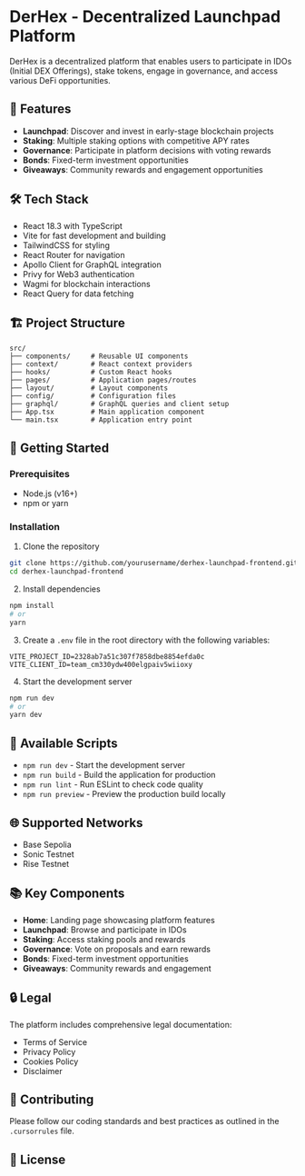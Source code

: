 # DerHex - Decentralized Launchpad Platform

DerHex is a decentralized platform that enables users to participate in IDOs (Initial DEX Offerings), stake tokens, engage in governance, and access various DeFi opportunities.

## 🚀 Features

- **Launchpad**: Discover and invest in early-stage blockchain projects
- **Staking**: Multiple staking options with competitive APY rates
- **Governance**: Participate in platform decisions with voting rewards
- **Bonds**: Fixed-term investment opportunities
- **Giveaways**: Community rewards and engagement opportunities

## 🛠️ Tech Stack

- React 18.3 with TypeScript
- Vite for fast development and building
- TailwindCSS for styling
- React Router for navigation
- Apollo Client for GraphQL integration
- Privy for Web3 authentication
- Wagmi for blockchain interactions
- React Query for data fetching

## 🏗️ Project Structure

```
src/
├── components/     # Reusable UI components
├── context/        # React context providers
├── hooks/          # Custom React hooks
├── pages/          # Application pages/routes
├── layout/         # Layout components
├── config/         # Configuration files
├── graphql/        # GraphQL queries and client setup
├── App.tsx         # Main application component
└── main.tsx        # Application entry point
```

## 🚦 Getting Started

### Prerequisites

- Node.js (v16+)
- npm or yarn

### Installation

1. Clone the repository
```bash
git clone https://github.com/yourusername/derhex-launchpad-frontend.git
cd derhex-launchpad-frontend
```

2. Install dependencies
```bash
npm install
# or
yarn
```

3. Create a `.env` file in the root directory with the following variables:
```
VITE_PROJECT_ID=2328ab7a51c307f7858dbe8854efda0c
VITE_CLIENT_ID=team_cm330ydw400elgpaiv5wiioxy
```

4. Start the development server
```bash
npm run dev
# or
yarn dev
```

## 📝 Available Scripts

- `npm run dev` - Start the development server
- `npm run build` - Build the application for production
- `npm run lint` - Run ESLint to check code quality
- `npm run preview` - Preview the production build locally

## 🌐 Supported Networks

- Base Sepolia
- Sonic Testnet
- Rise Testnet

## 📚 Key Components

- **Home**: Landing page showcasing platform features
- **Launchpad**: Browse and participate in IDOs
- **Staking**: Access staking pools and rewards
- **Governance**: Vote on proposals and earn rewards
- **Bonds**: Fixed-term investment opportunities
- **Giveaways**: Community rewards and engagement

## 🔒 Legal

The platform includes comprehensive legal documentation:
- Terms of Service
- Privacy Policy
- Cookies Policy
- Disclaimer

## 🤝 Contributing

Please follow our coding standards and best practices as outlined in the `.cursorrules` file.

## 📄 License

```
